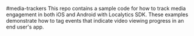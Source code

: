 #media-trackers
This repo contains a sample code for how to track media engagement in both iOS and Android with Localytics SDK.  These examples demonstrate how to tag events that indicate video viewing progress in an end user's app.